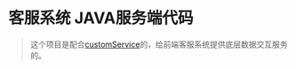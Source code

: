 # 客服系统 JAVA服务端代码
>这个项目是配合[customService](https://github.com/naffan2014/customService)的，给前端客服系统提供底层数据交互服务的。
